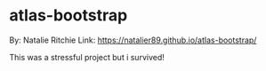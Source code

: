 # atlas-bootstrap
By: Natalie Ritchie
Link: https://natalier89.github.io/atlas-bootstrap/

This was a stressful project but i survived!